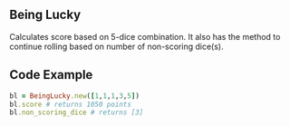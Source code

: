 ## Being Lucky

Calculates score based on 5-dice combination. It also has the method to continue rolling based on number of non-scoring dice(s).

## Code Example

```ruby
bl = BeingLucky.new([1,1,1,3,5])
bl.score # returns 1050 points
bl.non_scoring_dice # returns [3]
```
